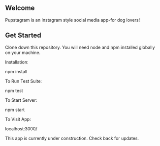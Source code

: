## Welcome 

Pupstagram is an Instagram style social media app-for dog lovers! 

## Get Started

Clone down this repository. You will need node and npm installed globally on your machine.

Installation:

npm install

To Run Test Suite:

npm test

To Start Server:

npm start

To Visit App:

localhost:3000/



This app is currently under construction. Check back for updates.


